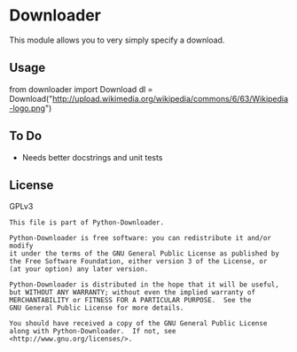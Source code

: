 # Downloader
This module allows you to very simply specify a download.

## Usage
 from downloader import Download
 dl = Download("http://upload.wikimedia.org/wikipedia/commons/6/63/Wikipedia-logo.png")
 
## To Do
* Needs better docstrings and unit tests

## License
GPLv3

    This file is part of Python-Downloader.

    Python-Downloader is free software: you can redistribute it and/or modify
    it under the terms of the GNU General Public License as published by
    the Free Software Foundation, either version 3 of the License, or
    (at your option) any later version.

    Python-Downloader is distributed in the hope that it will be useful,
    but WITHOUT ANY WARRANTY; without even the implied warranty of
    MERCHANTABILITY or FITNESS FOR A PARTICULAR PURPOSE.  See the
    GNU General Public License for more details.

    You should have received a copy of the GNU General Public License
    along with Python-Downloader.  If not, see <http://www.gnu.org/licenses/>.

